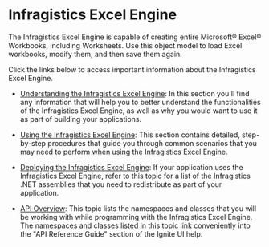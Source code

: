 ﻿<!--
|metadata|
{
    "fileName": "win-infragistics-excel-engine",
    "controlName": "",
    "tags": ["Getting Started"]
}
|metadata|
-->

# Infragistics Excel Engine

The Infragistics Excel Engine is capable of creating entire Microsoft® Excel® Workbooks, including Worksheets. Use this object model to load Excel workbooks, modify them, and then save them again.

Click the links below to access important information about the Infragistics Excel Engine.

- [Understanding the Infragistics Excel Engine](ExcelEngine-Understanding-the-Infragistics-Excel-Engine.html "understanding the infragistics excel engine"): In this section you'll find any information that will help you to better understand the functionalities of the Infragistics Excel Engine, as well as why you would want to use it as part of building your applications.

- [Using the Infragistics Excel Engine](ExcelEngine-Using-the-Infragistics-Excel-Engine.html "using the infragistics excel engine"): This section contains detailed, step-by-step procedures that guide you through common scenarios that you may need to perform when using the Infragistics Excel Engine.

- [Deploying the Infragistics Excel Engine](ExcelEngine-Deploying-the-Infragistics-Excel-Engine.html "deploying the infragistics excel engine"): If your application uses the Infragistics Excel Engine, refer to this topic for a list of the Infragistics .NET assemblies that you need to redistribute as part of your application.

- [API Overview](ExcelEngine-API-Overview.html "api overview for excel engine"): This topic lists the namespaces and classes that you will be working with while programming with the Infragistics Excel Engine. The namespaces and classes listed in this topic link conveniently into the "API Reference Guide" section of the Ignite UI help.

 

 


